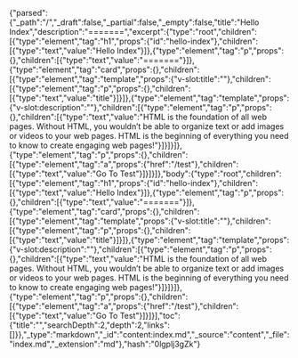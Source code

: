 {"parsed":{"_path":"/","_draft":false,"_partial":false,"_empty":false,"title":"Hello Index","description":"=======","excerpt":{"type":"root","children":[{"type":"element","tag":"h1","props":{"id":"hello-index"},"children":[{"type":"text","value":"Hello Index"}]},{"type":"element","tag":"p","props":{},"children":[{"type":"text","value":"======="}]},{"type":"element","tag":"card","props":{},"children":[{"type":"element","tag":"template","props":{"v-slot:title":""},"children":[{"type":"element","tag":"p","props":{},"children":[{"type":"text","value":"title"}]}]},{"type":"element","tag":"template","props":{"v-slot:description":""},"children":[{"type":"element","tag":"p","props":{},"children":[{"type":"text","value":"HTML is the foundation of all web pages. Without HTML, you wouldn’t be able to organize text or add images or videos to your web pages. HTML is the beginning of everything you need to know to create engaging web pages!"}]}]}]},{"type":"element","tag":"p","props":{},"children":[{"type":"element","tag":"a","props":{"href":"/test"},"children":[{"type":"text","value":"Go To Test"}]}]}]},"body":{"type":"root","children":[{"type":"element","tag":"h1","props":{"id":"hello-index"},"children":[{"type":"text","value":"Hello Index"}]},{"type":"element","tag":"p","props":{},"children":[{"type":"text","value":"======="}]},{"type":"element","tag":"card","props":{},"children":[{"type":"element","tag":"template","props":{"v-slot:title":""},"children":[{"type":"element","tag":"p","props":{},"children":[{"type":"text","value":"title"}]}]},{"type":"element","tag":"template","props":{"v-slot:description":""},"children":[{"type":"element","tag":"p","props":{},"children":[{"type":"text","value":"HTML is the foundation of all web pages. Without HTML, you wouldn’t be able to organize text or add images or videos to your web pages. HTML is the beginning of everything you need to know to create engaging web pages!"}]}]}]},{"type":"element","tag":"p","props":{},"children":[{"type":"element","tag":"a","props":{"href":"/test"},"children":[{"type":"text","value":"Go To Test"}]}]}],"toc":{"title":"","searchDepth":2,"depth":2,"links":[]}},"_type":"markdown","_id":"content:index.md","_source":"content","_file":"index.md","_extension":"md"},"hash":"0lgplj3gZk"}